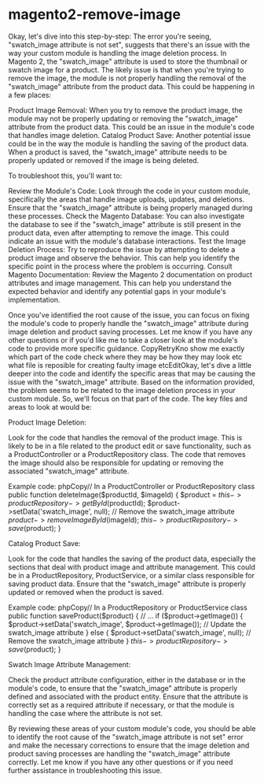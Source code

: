 # magento2-remove-image

Okay, let's dive into this step-by-step:
The error you're seeing, "swatch_image attribute is not set", suggests that there's an issue with the way your custom module is handling the image deletion process. In Magento 2, the "swatch_image" attribute is used to store the thumbnail or swatch image for a product.
The likely issue is that when you're trying to remove the image, the module is not properly handling the removal of the "swatch_image" attribute from the product data. This could be happening in a few places:

Product Image Removal: When you try to remove the product image, the module may not be properly updating or removing the "swatch_image" attribute from the product data. This could be an issue in the module's code that handles image deletion.
Catalog Product Save: Another potential issue could be in the way the module is handling the saving of the product data. When a product is saved, the "swatch_image" attribute needs to be properly updated or removed if the image is being deleted.

To troubleshoot this, you'll want to:

Review the Module's Code: Look through the code in your custom module, specifically the areas that handle image uploads, updates, and deletions. Ensure that the "swatch_image" attribute is being properly managed during these processes.
Check the Magento Database: You can also investigate the database to see if the "swatch_image" attribute is still present in the product data, even after attempting to remove the image. This could indicate an issue with the module's database interactions.
Test the Image Deletion Process: Try to reproduce the issue by attempting to delete a product image and observe the behavior. This can help you identify the specific point in the process where the problem is occurring.
Consult Magento Documentation: Review the Magento 2 documentation on product attributes and image management. This can help you understand the expected behavior and identify any potential gaps in your module's implementation.

Once you've identified the root cause of the issue, you can focus on fixing the module's code to properly handle the "swatch_image" attribute during image deletion and product saving processes.
Let me know if you have any other questions or if you'd like me to take a closer look at the module's code to provide more specific guidance. CopyRetryKno show me exactly which part of the code check where they may be how they may look etc what file is reposible for creating faulty image etcEditOkay, let's dive a little deeper into the code and identify the specific areas that may be causing the issue with the "swatch_image" attribute.
Based on the information provided, the problem seems to be related to the image deletion process in your custom module. So, we'll focus on that part of the code.
The key files and areas to look at would be:

Product Image Deletion:

Look for the code that handles the removal of the product image.
This is likely to be in a file related to the product edit or save functionality, such as a ProductController or a ProductRepository class.
The code that removes the image should also be responsible for updating or removing the associated "swatch_image" attribute.

Example code:
phpCopy// In a ProductController or ProductRepository class
public function deleteImage($productId, $imageId)
{
    $product = $this->productRepository->getById($productId);
    $product->setData('swatch_image', null); // Remove the swatch_image attribute
    $product->removeImageById($imageId);
    $this->productRepository->save($product);
}

Catalog Product Save:

Look for the code that handles the saving of the product data, especially the sections that deal with product image and attribute management.
This could be in a ProductRepository, ProductService, or a similar class responsible for saving product data.
Ensure that the "swatch_image" attribute is properly updated or removed when the product is saved.

Example code:
phpCopy// In a ProductRepository or ProductService class
public function saveProduct($product)
{
    // ...
    if ($product->getImage()) {
        $product->setData('swatch_image', $product->getImage()); // Update the swatch_image attribute
    } else {
        $product->setData('swatch_image', null); // Remove the swatch_image attribute
    }
    $this->productRepository->save($product);
}

Swatch Image Attribute Management:

Check the product attribute configuration, either in the database or in the module's code, to ensure that the "swatch_image" attribute is properly defined and associated with the product entity.
Ensure that the attribute is correctly set as a required attribute if necessary, or that the module is handling the case where the attribute is not set.



By reviewing these areas of your custom module's code, you should be able to identify the root cause of the "swatch_image attribute is not set" error and make the necessary corrections to ensure that the image deletion and product saving processes are handling the "swatch_image" attribute correctly.
Let me know if you have any other questions or if you need further assistance in troubleshooting this issue.
